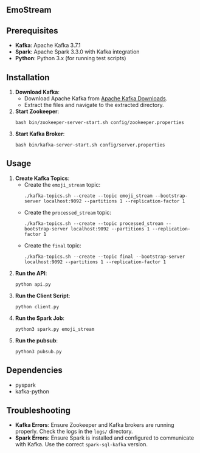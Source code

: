 
## EmoStream

## Prerequisites
- **Kafka**: Apache Kafka 3.7.1
- **Spark**: Apache Spark 3.3.0 with Kafka integration
- **Python**: Python 3.x (for running test scripts)

## Installation
1. **Download Kafka**:
   - Download Apache Kafka from [Apache Kafka Downloads](https://kafka.apache.org/downloads).
   - Extract the files and navigate to the extracted directory.
2. **Start Zookeeper**:
   ```
   bash bin/zookeeper-server-start.sh config/zookeeper.properties
   ```
3. **Start Kafka Broker**:
   ```
   bash bin/kafka-server-start.sh config/server.properties
   ```

## Usage
1. **Create Kafka Topics**:
   - Create the `emoji_stream` topic:
     ```
     ./kafka-topics.sh --create --topic emoji_stream --bootstrap-server localhost:9092 --partitions 1 --replication-factor 1
     ```
   - Create the `processed_stream` topic:
     ```
     ./kafka-topics.sh --create --topic processed_stream --bootstrap-server localhost:9092 --partitions 1 --replication-factor 1
     ```
   - Create the `final` topic:
     ```
     ./kafka-topics.sh --create --topic final --bootstrap-server localhost:9092 --partitions 1 --replication-factor 1
     ```
2. **Run the API**:
   ```
   python api.py
   ```
3. **Run the Client Script**:
   ```
   python client.py
   ```
4. **Run the Spark Job**:
   ```
   python3 spark.py emoji_stream
   ```
5. **Run the pubsub**:
   ```
   python3 pubsub.py
   ```


## Dependencies
- pyspark
- kafka-python

## Troubleshooting
- **Kafka Errors**: Ensure Zookeeper and Kafka brokers are running properly. Check the logs in the `logs/` directory.
- **Spark Errors**: Ensure Spark is installed and configured to communicate with Kafka. Use the correct `spark-sql-kafka` version.


